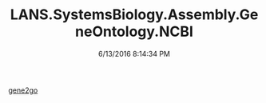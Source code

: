 ﻿---
title: LANS.SystemsBiology.Assembly.GeneOntology.NCBI
date: 6/13/2016 8:14:34 PM
---

[gene2go](T-LANS.SystemsBiology.Assembly.GeneOntology.NCBI.gene2go.html)
